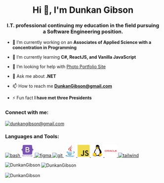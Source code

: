<h1 align="center">Hi 👋, I'm Dunkan Gibson</h1>
<h3 align="center">I.T. professional continuing my education in the field pursuing a Software Engineering position.</h3>

- 🔭 I’m currently working on an **Associates of Applied Science with a concentration in Programming**

- 🌱 I’m currently learning **C#, ReactJS, and Vanilla JavaScript**

- 🤝 I’m looking for help with [Photo Portfolio Site](https://github.com/DunkanGibson/EMphotowebsite/settings)

- 💬 Ask me about **.NET**

- 📫 How to reach me **DunkanGibson@gmail.com**

- ⚡ Fun fact **I have met three Presidents**

<h3 align="left">Connect with me:</h3>
<p align="left">
<a href="https://linkedin.com/in/dunkangibson@gmail.com" target="blank"><img align="center" src="https://raw.githubusercontent.com/rahuldkjain/github-profile-readme-generator/master/src/images/icons/Social/linked-in-alt.svg" alt="dunkangibson@gmail.com" height="30" width="40" /></a>
</p>

<h3 align="left">Languages and Tools:</h3>
<p align="left"> <a href="https://www.gnu.org/software/bash/" target="_blank"> <img src="https://www.vectorlogo.zone/logos/gnu_bash/gnu_bash-icon.svg" alt="bash" width="40" height="40"/> </a> <a href="https://getbootstrap.com" target="_blank"> <img src="https://raw.githubusercontent.com/devicons/devicon/master/icons/bootstrap/bootstrap-plain-wordmark.svg" alt="bootstrap" width="40" height="40"/> </a> <a href="https://www.figma.com/" target="_blank"> <img src="https://www.vectorlogo.zone/logos/figma/figma-icon.svg" alt="figma" width="40" height="40"/> </a> <a href="https://git-scm.com/" target="_blank"> <img src="https://www.vectorlogo.zone/logos/git-scm/git-scm-icon.svg" alt="git" width="40" height="40"/> </a> <a href="https://www.java.com" target="_blank"> <img src="https://raw.githubusercontent.com/devicons/devicon/master/icons/java/java-original.svg" alt="java" width="40" height="40"/> </a> <a href="https://developer.mozilla.org/en-US/docs/Web/JavaScript" target="_blank"> <img src="https://raw.githubusercontent.com/devicons/devicon/master/icons/javascript/javascript-original.svg" alt="javascript" width="40" height="40"/> </a> <a href="https://www.linux.org/" target="_blank"> <img src="https://raw.githubusercontent.com/devicons/devicon/master/icons/linux/linux-original.svg" alt="linux" width="40" height="40"/> </a> <a href="https://www.oracle.com/" target="_blank"> <img src="https://raw.githubusercontent.com/devicons/devicon/master/icons/oracle/oracle-original.svg" alt="oracle" width="40" height="40"/> </a> <a href="https://tailwindcss.com/" target="_blank"> <img src="https://www.vectorlogo.zone/logos/tailwindcss/tailwindcss-icon.svg" alt="tailwind" width="40" height="40"/> </a> </p>

<p><img align="left" src="https://github-readme-stats.vercel.app/api/top-langs?username=DunkanGibson&show_icons=true&locale=en&layout=compact" alt="DunkanGibson" /></p>

<p>&nbsp;<img align="center" src="https://github-readme-stats.vercel.app/api?username=DunkanGibson&show_icons=true&locale=en" alt="DunkanGibson" /></p>

<p><img align="center" src="https://github-readme-streak-stats.herokuapp.com/?user=DunkanGibson&" alt="DunkanGibson" /></p>

